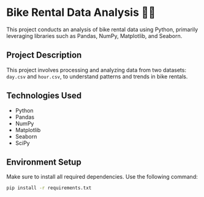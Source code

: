 # Bike Rental Data Analysis 🚴‍♂️

This project conducts an analysis of bike rental data using Python, primarily leveraging libraries such as Pandas, NumPy, Matplotlib, and Seaborn.

## Project Description

This project involves processing and analyzing data from two datasets: `day.csv` and `hour.csv`, to understand patterns and trends in bike rentals.

## Technologies Used

- Python
- Pandas
- NumPy
- Matplotlib
- Seaborn
- SciPy

## Environment Setup

Make sure to install all required dependencies. Use the following command:

```bash
pip install -r requirements.txt

